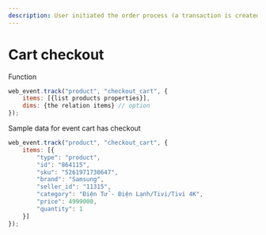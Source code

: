 ```yaml
---
description: User initiated the order process (a transaction is created)
---
```


# Cart checkout

Function 

```javascript
web_event.track("product", "checkout_cart", {
    items: [{list products properties}],
    dims: {the relation items} // option
});
```

Sample data for event cart has checkout  

```javascript
web_event.track("product", "checkout_cart", {
    items: [{
        "type": "product",
        "id": "864115",
        "sku": "5261971730647",
        "brand": "Samsung",
        "seller_id": "11315",
        "category": "Điện Tử - Điện Lạnh/Tivi/Tivi 4K",
        "price": 4999000,
        "quantity": 1
    }]
});
```

